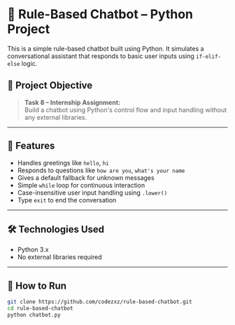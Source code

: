# 🤖 Rule-Based Chatbot – Python Project

This is a simple rule-based chatbot built using Python. It simulates a conversational assistant that responds to basic user inputs using `if-elif-else` logic.

## 📌 Project Objective

> **Task 8 – Internship Assignment:**  
> Build a chatbot using Python's control flow and input handling without any external libraries.

---

## 🧠 Features

- Handles greetings like `hello`, `hi`
- Responds to questions like `how are you`, `what's your name`
- Gives a default fallback for unknown messages
- Simple `while` loop for continuous interaction
- Case-insensitive user input handling using `.lower()`
- Type `exit` to end the conversation

---

## 🛠️ Technologies Used

- Python 3.x
- No external libraries required

---

## 🚀 How to Run

```bash
git clone https://github.com/codezxz/rule-based-chatbot.git
cd rule-based-chatbot
python chatbot.py
